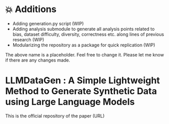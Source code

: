 # 💥 Additions
- Adding generation.py script (WIP)
- Adding analysis submodule to generate all analysis points related to bias, dataset difficulty, diversity, correctness etc. along lines of previous research (WIP)
- Modularizing the repository as a package for quick replication (WIP)

The above name is a placeholder. Feel free to change it.
Please let me know if there are any changes made.


# LLMDataGen : A Simple Lightweight Method to Generate Synthetic Data using Large Language Models

This is the official repository of the paper (URL)

